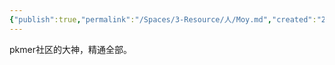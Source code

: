 ```yaml
---
{"publish":true,"permalink":"/Spaces/3-Resource/人/Moy.md","created":"2025-07-09","modified":"2025-07-09","published":"2025-07-10T00:16:56.668+08:00","cssclasses":""}
---
```



pkmer社区的大神，精通全部。
